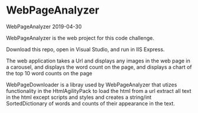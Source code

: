 # WebPageAnalyzer
WebPageAnalyzer 2019-04-30

WebPageAnalyzer is the web project for this code challenge.

Download this repo, open in Visual Studio, and run in IIS Express.

The web application takes a Url and displays any images in the web page in a carousel, 
and displays the word count on the page, 
and displays a chart of the top 10 word counts on the page

WebPageDownloader is a libray used by WebPageAnalyzer
that utizes functionality in the HtmlAgilityPack 
to load the html from a url
extract all text in the html except scripts and styles
and creates a string/int SortedDictionary of words and counts of their appearance in the text.
